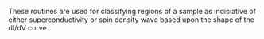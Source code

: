 These routines are used for classifying regions of a sample as indiciative of either superconductivity or spin density wave based upon the shape of the dI/dV curve.

